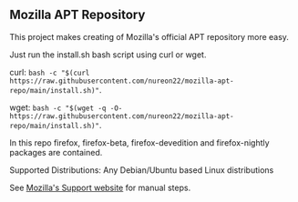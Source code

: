 ## Mozilla APT Repository

This project makes creating of Mozilla's official APT repository more easy.

Just run the install.sh bash script using curl or wget.

curl: `bash -c "$(curl https://raw.githubusercontent.com/nureon22/mozilla-apt-repo/main/install.sh)"`.

wget: `bash -c "$(wget -q -O- https://raw.githubusercontent.com/nureon22/mozilla-apt-repo/main/install.sh)"`.

In this repo firefox, firefox-beta, firefox-devedition and firefox-nightly packages are contained.

Supported Distributions: Any Debian/Ubuntu based Linux distributions

See [Mozilla's Support website](https://support.mozilla.org/en-US/kb/install-firefox-linux#w_install-firefox-deb-package-for-debian-based-distributions) for manual steps.
